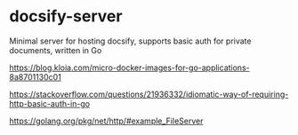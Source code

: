 # docsify-server
Minimal server for hosting docsify, supports basic auth for private documents, written in Go


https://blog.kloia.com/micro-docker-images-for-go-applications-8a8701130c01

https://stackoverflow.com/questions/21936332/idiomatic-way-of-requiring-http-basic-auth-in-go

https://golang.org/pkg/net/http/#example_FileServer
